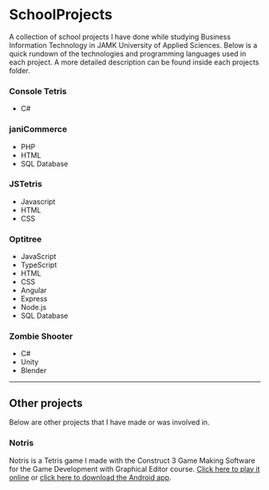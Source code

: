 # SchoolProjects
A collection of school projects I have done while studying Business Information Technology in JAMK University of Applied Sciences. Below is a quick rundown of the technologies and programming languages used in each project. A more detailed description can be found inside each projects folder.

### Console Tetris
- C#

### janiCommerce
- PHP
- HTML
- SQL Database

### JSTetris
- Javascript
- HTML
- CSS

### Optitree
- JavaScript
- TypeScript
- HTML
- CSS
- Angular
- Express
- Node.js
- SQL Database

### Zombie Shooter
- C#
- Unity
- Blender
---
## Other projects
Below are other projects that I have made or was involved in.

### Notris
Notris is a Tetris game I made with the Construct 3 Game Making Software for the Game Development with Graphical Editor course. [Click here to play it online](http://homes.jamk.fi/~m3063/construct/) or [click here to download the Android app](http://homes.jamk.fi/~m3063/construct/Notris.android.debug.apk).
